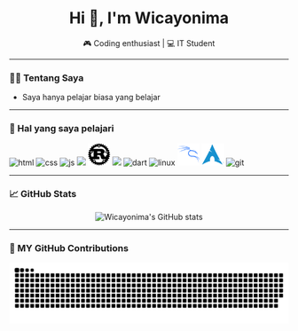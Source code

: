 <h1 align="center">Hi 👋, I'm Wicayonima</h1>
<p align="center">
  🎮 Coding enthusiast | 💻 IT Student
</p>

---

### 👨‍💻 Tentang Saya

- Saya hanya pelajar biasa yang belajar

---

### 🧰 Hal yang saya pelajari

<p align="left">
  <img src="https://cdn.jsdelivr.net/gh/devicons/devicon/icons/html5/html5-original.svg" alt="html" width="40" height="40"/>
  <img src="https://cdn.jsdelivr.net/gh/devicons/devicon/icons/css3/css3-original.svg" alt="css" width="40" height="40"/>
  <img src="https://cdn.jsdelivr.net/gh/devicons/devicon/icons/javascript/javascript-original.svg" alt="js" width="40" height="40"/>
  <img src="https://cdn.jsdelivr.net/gh/devicons/devicon/icons/python/python-original.svg" width="40"/>
  <img src="https://github.com/devicons/devicon/blob/v2.17.0/icons/rust/rust-original.svg" width="40"/>
  <img src="https://cdn.jsdelivr.net/gh/devicons/devicon/icons/cplusplus/cplusplus-original.svg" width="40"/>
  <img src="https://cdn.jsdelivr.net/gh/devicons/devicon/icons/dart/dart-original.svg" alt="dart" width="40" height="40"/>
  <img src="https://cdn.jsdelivr.net/gh/devicons/devicon/icons/linux/linux-original.svg" alt="linux" width="40" height="40"/>
  <img src="https://github.com/devicons/devicon/blob/v2.17.0/icons/kalilinux/kalilinux-original.svg" alt="linux" width="40" height="40"/>
  <img src="https://github.com/devicons/devicon/blob/v2.17.0/icons/archlinux/archlinux-original.svg" width="40"/>
  <img src="https://cdn.jsdelivr.net/gh/devicons/devicon/icons/git/git-original.svg" alt="git" width="40" height="40"/>
</p>

---

### 📈 GitHub Stats

<p align="center">
  <img src="https://github-readme-stats.vercel.app/api?username=Wicayonima-Reborn&show_icons=true&theme=tokyonight" alt="Wicayonima's GitHub stats"/>
</p>

---

### 🐍 MY GitHub Contributions  
![snake gif](https://raw.githubusercontent.com/Wicayonima-Reborn/Wicayonima-Reborn/output/github-contribution-grid-snake.svg)
